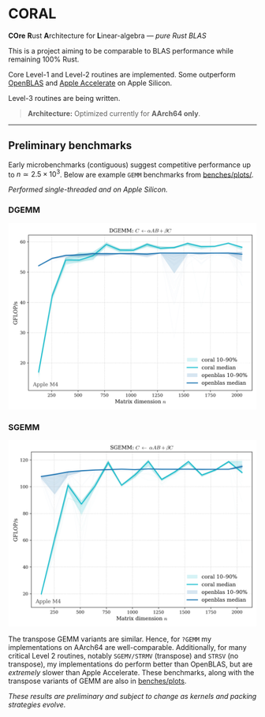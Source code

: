 # CORAL

**COre** **R**ust **A**rchitecture for **L**inear-algebra — *pure Rust BLAS*

This is a project aiming to be comparable to BLAS performance while remaining 100% Rust.

Core Level-1 and Level-2 routines are implemented. Some outperform
[OpenBLAS](https://github.com/OpenMathLib/OpenBLAS) and 
[Apple Accelerate](https://developer.apple.com/documentation/accelerate/blas/)
on Apple Silicon. 

Level-3 routines are being written. 

> **Architecture:** Optimized currently for **AArch64 only**.

---

## Preliminary benchmarks

Early microbenchmarks (contiguous) suggest competitive performance up to 
$n \simeq 2.5 \times 10^3$.  Below are example `GEMM` benchmarks from 
[benches/plots/](benches/plots/). 

*Performed single-threaded and on Apple Silicon.* 

### DGEMM 
![DGEMM NN](benches/plots/DGEMM_NOTRANSPOSE_x_NOTRANSPOSE.png)

### SGEMM 
![SGEMM NN](benches/plots/SGEMM_NOTRANSPOSE_x_NOTRANSPOSE.png)


The transpose GEMM variants are similar. Hence, for `?GEMM` my implementations 
on AArch64 are well-comparable. Additionally, for many critical Level 2 routines, 
notably `SGEMV/STRMV` (transpose)  and `STRSV` (no transpose), 
my implementations do perform better than OpenBLAS, but are *extremely* slower than 
Apple Accelerate. These benchmarks, along with the transpose variants of GEMM are 
also in [benches/plots](benches/plots/).  


*These results are preliminary and subject to change as kernels and packing strategies evolve.*

